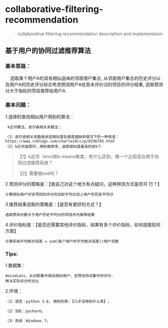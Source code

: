 # collaborative-filtering-recommendation
> collaborative filtering recommendation description and implementaion

## 基于用户的协同过滤推荐算法
	
### 基本思路：

    选取某个用户A的具有相似品味的邻居用户集合, 从邻居用户集合的历史评分以及用户A的历史评分综合考虑预测用户A给其未评价过的项目的评分结果, 选取预测分大于指标的项目推荐给用户A.
### 基本问题：

1.选择的查找相似用户用到的算法：

	 k近邻算法、皮尔森相关系数法：
	
	（1）皮尔逊相关系数是余弦相似度在维度值缺失情况下的一种改进：
	https://www.cnblogs.com/charlesblc/p/8336765.html
	（2）k近邻选择时，用到推排序，选取相似度最高的前k个

> 
>  【1】k近邻（knn)和k-means聚类，有什么区别，哪一个比较适合用于协同过滤推荐系统？
>  
>  【2】需要做svd吗？
>  

2.预测评分的策略是：【我自己对这个地方有点疑问，这种预测方式是否可
行？】

	计算相似用户对该项目的评分的加权平均分加上用户的历史平均分

3.推荐结果选取的策略是：【是否有更好的方式？】

	选取预测分数大于用户历史平均分的项目作为推荐结果

4.评价指标是：【是否还需要其他评价指标，如果有多个评价指标，如何选取较优方案】

	计算系统平均绝对误差 = sum(每个用户的平均绝对误差)/用户总数

### Tips:

1.数据集：

	movieLens，从训练集中得出相似用户，去预测测试集中的评分，
	再与实际评分作对比

2.环境：

	（1）语言：python 3.8, 用到的库:【几乎没用到什么库】;

	（2）IDE：pycharm;

	（3）系统：Windows 7;

